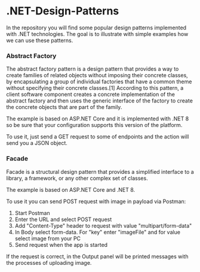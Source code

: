 # .NET-Design-Patterns

In the repository you will find some popular design patterns implemented with .NET technologies. The goal is to illustrate with simple examples how we can use these patterns.

### Abstract Factory

The abstract factory pattern is a design pattern that provides a way to create families of related objects without imposing their concrete classes, by encapsulating a group of individual factories that have a common theme without specifying their concrete classes.[1] According to this pattern, a client software component creates a concrete implementation of the abstract factory and then uses the generic interface of the factory to create the concrete objects that are part of the family.

The example is based on ASP.NET Core and it is implemented with .NET 8 so be sure that your configuration supports this version of the platform.

To use it, just send a GET request to some of endpoints and the action will send you a JSON object.

### Facade

Facade is a structural design pattern that provides a simplified interface to a library, a framework, or any other complex set of classes.

The example is based on ASP.NET Core and .NET 8.

To use it you can send POST request with image in payload via Postman:

1. Start Postman
2. Enter the URL and select POST request
3. Add "Content-Type" header to request with value "multipart/form-data"
4. In Body select form-data. For "key" enter "imageFile" and for value select image from your PC
5. Send request when the app is started

If the request is correct, in the Output panel will be printed messages with the processes of uploading image.
